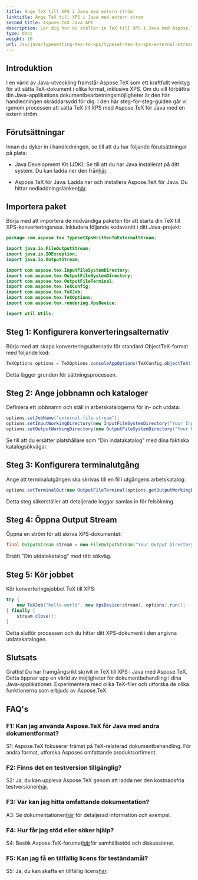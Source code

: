 ```yaml
---
title: Ange TeX till XPS i Java med extern ström
linktitle: Ange TeX till XPS i Java med extern ström
second_title: Aspose.TeX Java API
description: Lär dig hur du ställer in TeX till XPS i Java med Aspose.TeX. Utforska steg-för-steg-vägledning för sömlös dokumentbehandling.
type: docs
weight: 10
url: /sv/java/typesetting-tex-to-xps/typeset-tex-to-xps-external-stream/
---
```

## Introduktion

I en värld av Java-utveckling framstår Aspose.TeX som ett kraftfullt verktyg för att sätta TeX-dokument i olika format, inklusive XPS. Om du vill förbättra din Java-applikations dokumentbearbetningsmöjligheter är den här handledningen skräddarsydd för dig. I den här steg-för-steg-guiden går vi igenom processen att sätta TeX till XPS med Aspose.TeX för Java med en extern ström.

## Förutsättningar

Innan du dyker in i handledningen, se till att du har följande förutsättningar på plats:

-  Java Development Kit (JDK): Se till att du har Java installerat på ditt system. Du kan ladda ner den från[här](https://www.oracle.com/java/technologies/javase-downloads.html).

-  Aspose.TeX för Java: Ladda ner och installera Aspose.TeX för Java. Du hittar nedladdningslänken[här](https://releases.aspose.com/tex/java/).

## Importera paket

Börja med att importera de nödvändiga paketen för att starta din TeX till XPS-konverteringsresa. Inkludera följande kodavsnitt i ditt Java-projekt:

```java
package com.aspose.tex.TypesetXpsWrittenToExternalStream;

import java.io.FileOutputStream;
import java.io.IOException;
import java.io.OutputStream;

import com.aspose.tex.InputFileSystemDirectory;
import com.aspose.tex.OutputFileSystemDirectory;
import com.aspose.tex.OutputFileTerminal;
import com.aspose.tex.TeXConfig;
import com.aspose.tex.TeXJob;
import com.aspose.tex.TeXOptions;
import com.aspose.tex.rendering.XpsDevice;

import util.Utils;
```

## Steg 1: Konfigurera konverteringsalternativ

Börja med att skapa konverteringsalternativ för standard ObjectTeX-format med följande kod:

```java
TeXOptions options = TeXOptions.consoleAppOptions(TeXConfig.objectTeX());
```

Detta lägger grunden för sättningsprocessen.

## Steg 2: Ange jobbnamn och kataloger

Definiera ett jobbnamn och ställ in arbetskatalogerna för in- och utdata:

```java
options.setJobName("external-file-stream");
options.setInputWorkingDirectory(new InputFileSystemDirectory("Your Input Directory"));
options.setOutputWorkingDirectory(new OutputFileSystemDirectory("Your Output Directory"));
```

Se till att du ersätter platshållare som "Din indatakatalog" med dina faktiska katalogsökvägar.

## Steg 3: Konfigurera terminalutgång

Ange att terminalutgången ska skrivas till en fil i utgångens arbetskatalog:

```java
options.setTerminalOut(new OutputFileTerminal(options.getOutputWorkingDirectory()));
```

Detta steg säkerställer att detaljerade loggar samlas in för felsökning.

## Steg 4: Öppna Output Stream

Öppna en ström för att skriva XPS-dokumentet:

```java
final OutputStream stream = new FileOutputStream("Your Output Directory" + options.getJobName() + ".xps");
```

Ersätt "Din utdatakatalog" med rätt sökväg.

## Steg 5: Kör jobbet

Kör konverteringsjobbet TeX till XPS:

```java
try {
    new TeXJob("hello-world", new XpsDevice(stream), options).run();
} finally {
    stream.close();
}
```

Detta slutför processen och du hittar ditt XPS-dokument i den angivna utdatakatalogen.

## Slutsats

Grattis! Du har framgångsrikt skrivit in TeX till XPS i Java med Aspose.TeX. Detta öppnar upp en värld av möjligheter för dokumentbehandling i dina Java-applikationer. Experimentera med olika TeX-filer och utforska de olika funktionerna som erbjuds av Aspose.TeX.

## FAQ's

### F1: Kan jag använda Aspose.TeX för Java med andra dokumentformat?

S1: Aspose.TeX fokuserar främst på TeX-relaterad dokumentbehandling. För andra format, utforska Asposes omfattande produktsortiment.

### F2: Finns det en testversion tillgänglig?

 S2: Ja, du kan uppleva Aspose.TeX genom att ladda ner den kostnadsfria testversionen[här](https://releases.aspose.com/).

### F3: Var kan jag hitta omfattande dokumentation?

 A3: Se dokumentationen[här](https://reference.aspose.com/tex/java/) för detaljerad information och exempel.

### F4: Hur får jag stöd eller söker hjälp?

 S4: Besök Aspose.TeX-forumet[här](https://forum.aspose.com/c/tex/47)för samhällsstöd och diskussioner.

### F5: Kan jag få en tillfällig licens för teständamål?

 S5: Ja, du kan skaffa en tillfällig licens[här](https://purchase.aspose.com/temporary-license/).